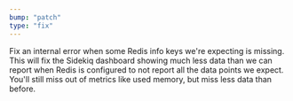 ```yaml
---
bump: "patch"
type: "fix"
---
```


Fix an internal error when some Redis info keys we're expecting is missing. This will fix the Sidekiq dashboard showing much less data than we can report when Redis is configured to not report all the data points we expect. You'll still miss out of metrics like used memory, but miss less data than before.
